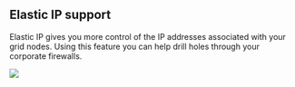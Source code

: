 ## Elastic IP support

Elastic IP gives you more control of the IP addresses associated with your grid nodes. Using this feature you can help drill holes through your corporate firewalls.

![](../../images/elastic-ip.png)
